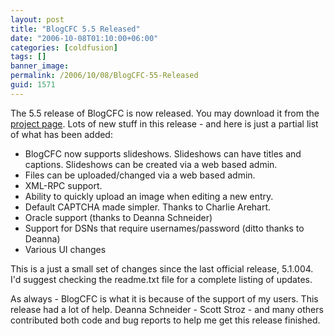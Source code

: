 ```yaml
---
layout: post
title: "BlogCFC 5.5 Released"
date: "2006-10-08T01:10:00+06:00"
categories: [coldfusion]
tags: []
banner_image: 
permalink: /2006/10/08/BlogCFC-55-Released
guid: 1571
---
```


The 5.5 release of BlogCFC is now released. You may download it from the <a href="http://ray.camdenfamily.com/projects/blogcfc">project page</a>. Lots of new stuff in this release - and here is just a partial list of what has been added:

<ul>
<li>BlogCFC now supports slideshows. Slideshows can have titles and captions. Slideshows can be created via a web based admin.</li>
<li>Files can be uploaded/changed via a web based admin.</li>
<li>XML-RPC support.</li>
<li>Ability to quickly upload an image when editing a new entry.</li>
<li>Default CAPTCHA made simpler. Thanks to Charlie Arehart.</li>
<li>Oracle support (thanks to Deanna Schneider)</li>
<li>Support for DSNs that require usernames/password (ditto thanks to Deanna)</li>
<li>Various UI changes</li>
</ul>

This is a just a small set of changes since the last official release, 5.1.004. I'd suggest checking the readme.txt file for a complete listing of updates.

As always - BlogCFC is what it is because of the support of my users. This release had a lot of help. Deanna Schneider - Scott Stroz - and many others contributed both code and bug reports to help me get this release finished.